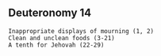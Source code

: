 ## Deuteronomy 14

```
Inappropriate displays of mourning (1, 2)
Clean and unclean foods (3-21)
A tenth for Jehovah (22-29)
```


